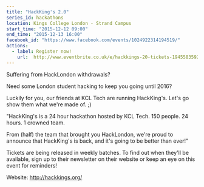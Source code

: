```yaml
---
title: "HackKing's 2.0"
series_id: hackathons
location: Kings College London - Strand Campus
start_time: "2015-12-12 09:00"
end_time: "2015-12-13 16:00"
facebook_id: "https://www.facebook.com/events/1024922314194519/"
actions:
  - label: Register now!
    url:  http://www.eventbrite.co.uk/e/hackkings-20-tickets-19455835929
---
```


Suffering from HackLondon withdrawals?

Need some London student hacking to keep you going until 2016?

Luckily for you, our friends at KCL Tech are running HackKing's. Let's go show them what we're made of. ;)

"HackKing's is a 24 hour hackathon hosted by KCL Tech. 150 people. 24 hours. 1 crowned team.

From (half) the team that brought you HackLondon, we're proud to announce that HackKing's is back, and it's going to be better than ever!"

Tickets are being released in weekly batches. To find out when they'll be available, sign up to their newsletter on their website or keep an eye on this event for reminders!

Website: <http://hackkings.org/>
